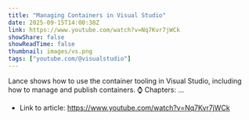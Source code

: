 ```yaml
---
title: "Managing Containers in Visual Studio"
date: 2025-09-15T14:00:38Z
link: https://www.youtube.com/watch?v=Nq7Kvr7jWCk
showShare: false
showReadTime: false
thumbnail: images/vs.png
tags: ["youtube.com/@visualstudio"]
---
```

Lance shows how to use the container tooling in Visual Studio, including how to manage and publish containers. ⌚ Chapters: ...

- Link to article: https://www.youtube.com/watch?v=Nq7Kvr7jWCk
